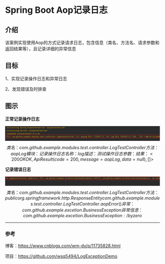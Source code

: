 # Spring Boot Aop记录日志

## 介绍

该案例实现使用Aop的方式记录请求日志，包含信息（类名、方法名、请求参数和返回结果等），且记录详细的异常信息

## 目标

1、实现记录操作日志和异常日志

2、发现错误及时排查

## 图示

**正常记录操作日志**

![1604807099027](README.assets/1604807099027.png)
$$
类名：com.github.example.modules.test.controller.LogTestController 方法：aopLog 模块：记录操作日志 名称：log 描述：测试操作日志 参数： 结果：<200 OK OK,ApiResult(code=200, message=aopLog, data=null),[]>
$$

**记录错误日志**

![1604807627244](README.assets/1604807627244.png)
$$
类名：com.github.example.modules.test.controller.LogTestController 方法：public org.springframework.http.ResponseEntity com.github.example.modules.test.controller.LogTestController.aopError() 
异常：com.github.example.excetion.BusinessException 
异常信息：com.github.example.excetion.BusinessException:/ by zero
$$

------

### 参考

博客：https://www.cnblogs.com/wm-dv/p/11735828.html

项目：https://github.com/wsq5494/LogExceptionDemo
